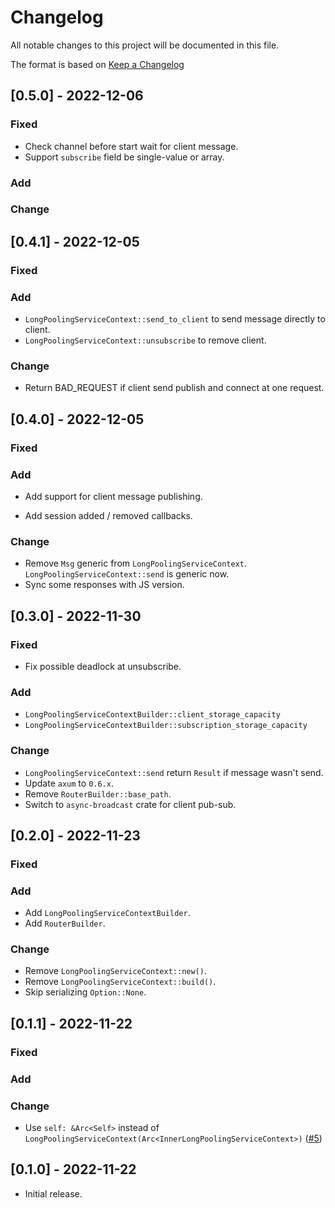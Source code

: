 # Changelog

All notable changes to this project will be documented in this file.

The format is based on [Keep a Changelog](https://keepachangelog.com/en/1.0.0/)

## [0.5.0] - 2022-12-06

### Fixed

- Check channel before start wait for client message.
- Support `subscribe` field be single-value or array.

### Add

### Change

## [0.4.1] - 2022-12-05

### Fixed

### Add

- `LongPoolingServiceContext::send_to_client` to send message directly to client.
- `LongPoolingServiceContext::unsubscribe` to remove client.

### Change

- Return BAD_REQUEST if client send publish and connect at one request.

## [0.4.0] - 2022-12-05

### Fixed

### Add

- Add support for client message publishing.

- Add session added / removed callbacks.

### Change

- Remove `Msg` generic from `LongPoolingServiceContext`. `LongPoolingServiceContext::send` is generic now.
- Sync some responses with JS version.

## [0.3.0] - 2022-11-30

### Fixed

- Fix possible deadlock at unsubscribe.

### Add

- `LongPoolingServiceContextBuilder::client_storage_capacity`
- `LongPoolingServiceContextBuilder::subscription_storage_capacity`

### Change

- `LongPoolingServiceContext::send` return `Result` if message wasn't send.
- Update `axum` to `0.6.x`.
- Remove `RouterBuilder::base_path`.
- Switch to `async-broadcast` crate for client pub-sub.

## [0.2.0] - 2022-11-23

### Fixed

### Add

- Add `LongPoolingServiceContextBuilder`.
- Add `RouterBuilder`.

### Change

- Remove `LongPoolingServiceContext::new()`.
- Remove `LongPoolingServiceContext::build()`.
- Skip serializing `Option::None`.

## [0.1.1] - 2022-11-22

### Fixed

### Add

### Change

- Use `self: &Arc<Self>` instead
  of `LongPoolingServiceContext(Arc<InnerLongPoolingServiceContext>)` ([#5](https://github.com/BratSinot/axum-cometd/pull/5))

## [0.1.0] - 2022-11-22

- Initial release.
